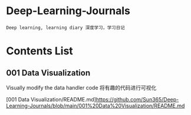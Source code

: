 # Deep-Learning-Journals
```
Deep learning, learning diary 深度学习，学习日记
```
# Contents List

## 001 Data Visualization
Visually modify the data handler code 将有趣的代码进行可视化

[001 Data Visualization/README.md]<https://github.com/Sun365/Deep-Learning-Journals/blob/main/001%20Data%20Visualization/README.md>

